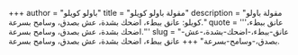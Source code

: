 +++
author = "باولو كويلو"
title = "مقولة باولو كويلو"
description = "مقولة باولو كويلو: عانق ببطء، اضحك بشدة، عش بصدق، وسامح بسرعة."
quote = '''عانق ببطء، اضحك بشدة، عش بصدق، وسامح بسرعة.'''
slug = "عانق-ببطء،-اضحك-بشدة،-عش-بصدق،-وسامح-بسرعة"
+++
عانق ببطء، اضحك بشدة، عش بصدق، وسامح بسرعة.
